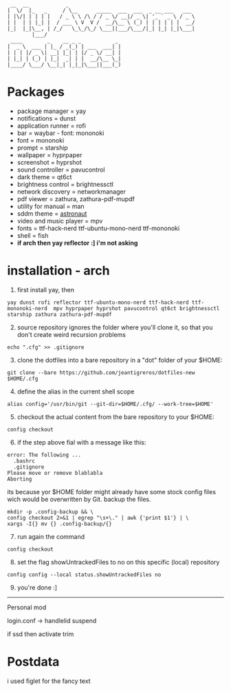```
 __  __            _
|  \/  |_   _     / \__      _____  ___  ___  _ __ ___   ___
| |\/| | | | |   / _ \ \ /\ / / _ \/ __|/ _ \| '_ ` _ \ / _ \
| |  | | |_| |  / ___ \ V  V /  __/\__ \ (_) | | | | | |  __/
|_|  |_|\__, | /_/   \_\_/\_/ \___||___/\___/|_| |_| |_|\___|
        |___/
 ____        _    __ _ _           _
|  _ \  ___ | |_ / _(_) | ___  ___| |
| | | |/ _ \| __| |_| | |/ _ \/ __| |
| |_| | (_) | |_|  _| | |  __/\__ \_|
|____/ \___/ \__|_| |_|_|\___||___(_)

```

# Packages

- package manager = yay
- notifications = dunst
- application runner = rofi
- bar = waybar - font: mononoki
- font = mononoki
- prompt = starship
- wallpaper = hyprpaper
- screenshot = hyprshot
- sound controller = pavucontrol
- dark theme = qt6ct
- brightness control = brightnessctl
- network discovery = networkmanager
- pdf viewer = zathura, zathura-pdf-mupdf
- utility for manual = man
- sddm theme = [astronaut](https://github.com/Keyitdev/sddm-astronaut-theme)
- video and music player = mpv
- fonts = ttf-hack-nerd ttf-ubuntu-mono-nerd ttf-mononoki
- shell = fish
- **if arch then yay reflector :] i'm not asking**

# installation - arch

1. first install yay, then

```
yay dunst rofi reflector ttf-ubuntu-mono-nerd ttf-hack-nerd ttf-mononoki-nerd  mpv hyprpaper hyprshot pavucontrol qt6ct brightnessctl starship zathura zathura-pdf-mupdf
```

2. source repository ignores the folder where you'll clone it, so that you don't create weird recursion problems

```
echo ".cfg" >> .gitignore
```

3. clone the dotfiles into a bare repository in a "dot" folder of your $HOME:

```
git clone --bare https://github.com/jeantigreros/dotfiles-new $HOME/.cfg
```

4. define the alias in the current shell scope

```
alias config='/usr/bin/git --git-dir=$HOME/.cfg/ --work-tree=$HOME'
```

5. checkout the actual content from the bare repository to your $HOME:

```
config checkout
```

6. if the step above fial with a message like this:

```
error: The following ...
  .bashrc
  .gitignore
Please move or remove blablabla
Aborting
```

its because yor $HOME folder might already have some stock config files wich would be overwritten by Git. backup the files.

```
mkdir -p .config-backup && \
config checkout 2>&1 | egrep "\s+\." | awk {'print $1'} | \
xargs -I{} mv {} .config-backup/{}
```

7. run again the command

```
config checkout
```

8. set the flag showUntrackedFiles to no on this specific (local) repository

```
config config --local status.showUntrackedFiles no
```

9. you're done :]

---

Personal mod

login.conf -> handlelid suspend

if ssd then activate trim

# Postdata

i used figlet for the fancy text
